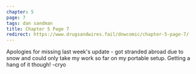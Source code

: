 ```yaml
---
chapter: 5
page: 7
tags: dan sandman
title: Chapter 5 Page 7
redirect: https://www.drugsandwires.fail/dnwcomic/chapter-5-page-7/
---
```


Apologies for missing last week's update - got stranded abroad due to snow and could only take my work so far on my portable setup. Getting a hang of it though! -cryo
